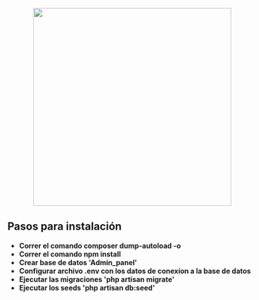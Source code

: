 <p align="center"><img src="https://res.cloudinary.com/dtfbvvkyp/image/upload/v1566331377/laravel-logolockup-cmyk-red.svg" width="400"></p>

## Pasos para instalación

- **Correr el comando composer dump-autoload -o**
- **Correr el comando npm install**
- **Crear base de datos 'Admin_panel'**
- **Configurar archivo .env con los datos de conexíon a la base de datos**
- **Ejecutar las migraciones 'php artisan migrate'**
- **Ejecutar los seeds  'php artisan db:seed'**
